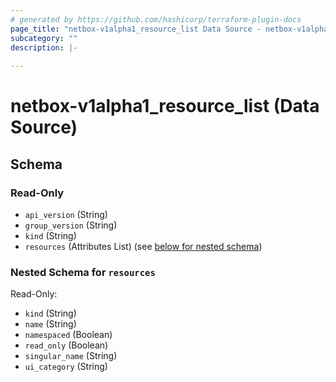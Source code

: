 ```yaml
---
# generated by https://github.com/hashicorp/terraform-plugin-docs
page_title: "netbox-v1alpha1_resource_list Data Source - netbox-v1alpha1"
subcategory: ""
description: |-
  
---
```


# netbox-v1alpha1_resource_list (Data Source)





<!-- schema generated by tfplugindocs -->
## Schema

### Read-Only

- `api_version` (String)
- `group_version` (String)
- `kind` (String)
- `resources` (Attributes List) (see [below for nested schema](#nestedatt--resources))

<a id="nestedatt--resources"></a>
### Nested Schema for `resources`

Read-Only:

- `kind` (String)
- `name` (String)
- `namespaced` (Boolean)
- `read_only` (Boolean)
- `singular_name` (String)
- `ui_category` (String)
